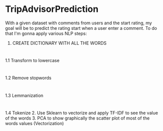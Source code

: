 # TripAdvisorPrediction

With a given dataset with comments from users and the start rating, my goal will be to predict the rating start when a user enter a comment. 
To do that I'm gonna apply various NLP steps:

1. CREATE DICTIONARY WITH ALL THE WORDS
#
  1.1 Transform to lowercase
#
  1.2 Remove stopwords
# 
  1.3 Lemmanization
#
  1.4 Tokenize
2. Use Sklearn to vectorize and apply TF-IDF to see the value of the words
3. PCA to show graphically the scatter plot of most of the words values (Vectorization)


 
